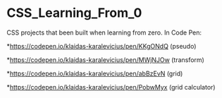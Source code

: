# CSS_Learning_From_0
CSS projects that been built when learning from zero.
In Code Pen:

*https://codepen.io/klaidas-karalevicius/pen/KKgONdQ (pseudo)

*https://codepen.io/klaidas-karalevicius/pen/MWjNJOw (transform) 

*https://codepen.io/klaidas-karalevicius/pen/abBzEvN (grid)

*https://codepen.io/klaidas-karalevicius/pen/PobwMyx (grid calculator)

